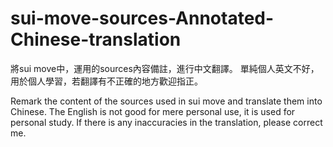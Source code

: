 # sui-move-sources-Annotated-Chinese-translation
將sui move中，運用的sources內容備註，進行中文翻譯。 
單純個人英文不好，用於個人學習，若翻譯有不正確的地方歡迎指正。

Remark the content of the sources used in sui move and translate them into Chinese. 
The English is not good for mere personal use, it is used for personal study. 
If there is any inaccuracies in the translation, please correct me.
